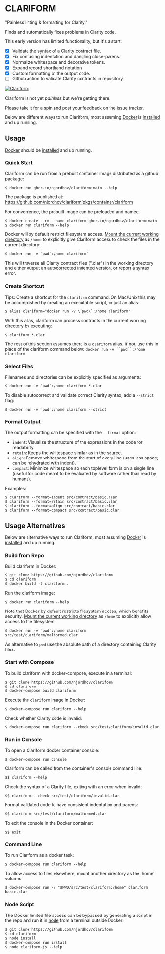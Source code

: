 # CLARIFORM

"Painless linting & formatting for Clarity."

Finds and automatically fixes problems in Clarity code.

This early version has limited functionality, but it's a start:

- [x] Validate the syntax of a Clarity contract file.
- [x] Fix confusing indentation and dangling close-parens.
- [x] Normalize whitespace and decorative tokens.
- [x] Expand record shorthand notation
- [x] Custom formatting of the output code.
- [ ] Github action to validate Clarity contracts in repository

[![Clariform](https://github.com/njordhov/clariform/actions/workflows/main.yml/badge.svg)](https://github.com/njordhov/clariform/actions/workflows/main.yml)

Clariform is not yet *painless* but we're getting there.

Please take it for a spin and post your feedback on the issue tracker.

Below are different ways to run Clariform, most assuming [Docker](https://www.docker.com/) is [installed](https://docs.docker.com/engine/install/) and up running.

## Usage

[Docker](https://www.docker.com/) should be [installed](https://docs.docker.com/engine/install/) and up running.

### Quick Start

Clariform can be run from a prebuilt container image distributed as a github package:

```
$ docker run ghcr.io/njordhov/clariform:main --help
```

The package is published at: https://github.com/njordhov/clariform/pkgs/container/clariform

For convenience, the prebuilt image can be preloaded and named:

```
$ docker create --rm --name clariform ghcr.io/njordhov/clariform:main 
$ docker run clariform --help
```

Docker will by default restrict filesystem access.
[Mount the current working directory](https://docs.docker.com/engine/reference/commandline/run/#mount-volume--v---read-only) as `/home` to explicitly give Clariform access to check the files in the current directory:

```
$ docker run -v `pwd`:/home clariform`
```

This will traverse all Clarity contract files (".clar") in the working directory and either
output an autocorrected indented version, or report a syntax error.

### Create Shortcut

Tips: Create a shortcut for the `clariform` command. On Mac/Unix this may be 
accomplished by creating an executable script, or just an alias: 

```
$ alias clariform="docker run -v \`pwd\`:/home clariform"
```

With this alias, clariform can process contracts in the current working directory 
by executing: 

```
$ clariform *.clar
```

The rest of this section assumes there is a `clariform` alias. 
If not, use this in place of the clariform command below: 
`docker run -v ``pwd``:/home clariform` 

### Select Files 

Filenames and directories can be explicitly specified as arguments:

```
$ docker run -v `pwd`:/home clariform *.clar
```

To disable autocorrect and validate correct Clarity syntax, add a `--strict` flag:

```
$ docker run -v `pwd`:/home clariform --strict
```

### Format Output

The output formatting can be specified with the `--format` option:

* `indent`: Visualize the structure of the expressions in the code for readability.
* `retain`: Keeps the whitespace similar as in the source.
* `align`: Remove whitespace from the start of every line (uses less space; can be rehydrated with indent).
* `compact`: Minimize whitespace so each toplevel form is on a single line (useful for code meant to be evaluated by software rather than read by humans). 

Examples:

```
$ clariform --format=indent src/contract/basic.clar 
$ clariform --format=retain src/contract/basic.clar   
$ clariform --format=align src/contract/basic.clar  
$ clariform --format=compact src/contract/basic.clar 
```

## Usage Alternatives 

Below are alternative ways to run Clariform, most assuming [Docker](https://www.docker.com/) is [installed](https://docs.docker.com/engine/install/) and up running.
 
### Build from Repo

Build clariform in Docker:

```
$ git clone https://github.com/njordhov/clariform   
$ cd clariform   
$ docker build -t clariform .  
```

Run the clariform image:

```
$ docker run clariform --help
```

Note that Docker by default restricts filesystem access, which benefits security.
[Mount the current working directory](https://docs.docker.com/engine/reference/commandline/run/#mount-volume--v---read-only) as `/home` to explicitly allow access to the filesystem:

```
$ docker run -v `pwd`:/home clariform src/test/clariform/malformed.clar
```

As alternative to ``pwd`` use the absolute path of a directory containing Clarity files.
 
### Start with Compose

To build clariform with docker-compose, execute in a terminal:

```
$ git clone https://github.com/njordhov/clariform    
$ cd clariform   
$ docker-compose build clariform  
```

Execute the `clariform` image in Docker: 

```
$ docker-compose run clariform --help
```

Check whether Clarity code is invalid:

```
$ docker-compose run clariform --check src/test/clariform/invalid.clar
```

### Run in Console

To open a Clariform docker container console: 
 
```
$ docker-compose run console  
```

Clariform can be called from the container's console command line:

```
$$ clariform --help
```

Check the syntax of a Clarity file, exiting with an error when invalid:

```
$$ clariform --check src/test/clariform/invalid.clar
```

Format validated code to have consistent indentation and parens:

```
$$ clariform src/test/clariform/malformed.clar
```

To exit the console in the Docker container:

```
$$ exit
```

### Command Line 

To run Clariform as a docker task:

```
$ docker-compose run clariform --help
```

To allow access to files elsewhere, mount another directory as the 'home' volume:

```
$ docker-compose run -v "$PWD/src/test/clariform:/home" clariform basic.clar
```

### Node Script

The Docker limited file access can be bypassed by generating a script in
the repo and run it in [node](https://nodejs.org/en/) from a terminal outside Docker:

```
$ git clone https://github.com/njordhov/clariform    
$ cd clariform  
$ node install  
$ docker-compose run install  
$ node clariform.js --help
```  

